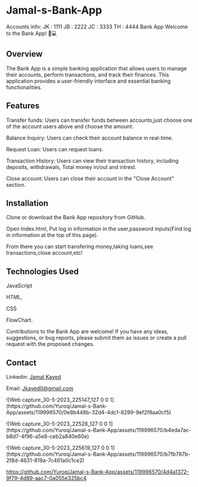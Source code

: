 # Jamal-s-Bank-App
Accounts info: 
JK : 1111
JB : 2222
JC : 3333
TH : 4444
Bank App
Welcome to the Bank App! 🏦💻

<h2>Overview</h2>
<p>The Bank App is a simple banking application that allows users to manage their accounts, perform transactions, and track their finances. This application provides a user-friendly interface and essential banking functionalities.</p>

<h2>Features</h2>
<p>Transfer funds: Users can transfer funds between accounts,just choose one of the account users above and choose the amount.</p>
<p>Balance Inquiry: Users can check their account balance in real-time.</p>
<p>Request Loan: Users can request loans.</p>
<p>Transaction History: Users can view their transaction history, including deposits, withdrawals, Total money in/out and intrest.</p>
<p>Close account: Users can close their account in the "Close Account" section.</p>
<h2>Installation</h2>
<p>Clone or download the Bank App repository from GitHub.</p>
<p>Open Index.html, Put log in information in the user,password inputs(Find log in information at the top of this page).</p>
<p>From there you can start transfering money,taking loans,see transactions,close account,etc!</p>
<h2>Technologies Used</h2>
<p>JavaScript</p>
<p>HTML,</p>
<p>CSS</p>
<p>FlowChart.</p>

<p>Contributions to the Bank App are welcome! If you have any ideas, suggestions, or bug reports, please submit them as issues or create a pull request with the proposed changes.</p>



<h2>Contact</h2>
<p>
Linkedin: <a href="https://www.linkedin.com/in/jamal-kayed-009b87252/">Jamal Kayed</a>

Email: Jkayed0@gmail.com
</p>
<p>![Web capture_30-5-2023_225147_127 0 0 1](https://github.com/Yuroq/Jamal-s-Bank-App/assets/119996570/0e8b448b-32d4-4dc1-8299-9ef2f8aa0cf5)</p>
<p>![Web capture_30-5-2023_22528_127 0 0 1](https://github.com/Yuroq/Jamal-s-Bank-App/assets/119996570/b4eda7ac-b8d7-4f96-a5e8-ceb2a840e60e)</P>
<p>![Web capture_30-5-2023_225619_127 0 0 1](https://github.com/Yuroq/Jamal-s-Bank-App/assets/119996570/b7fb787b-2f8d-4631-819a-7c461a0c1ce2)</p>



https://github.com/Yuroq/Jamal-s-Bank-App/assets/119996570/4d4a1372-9f79-4d89-aac7-0a055e325bc4


